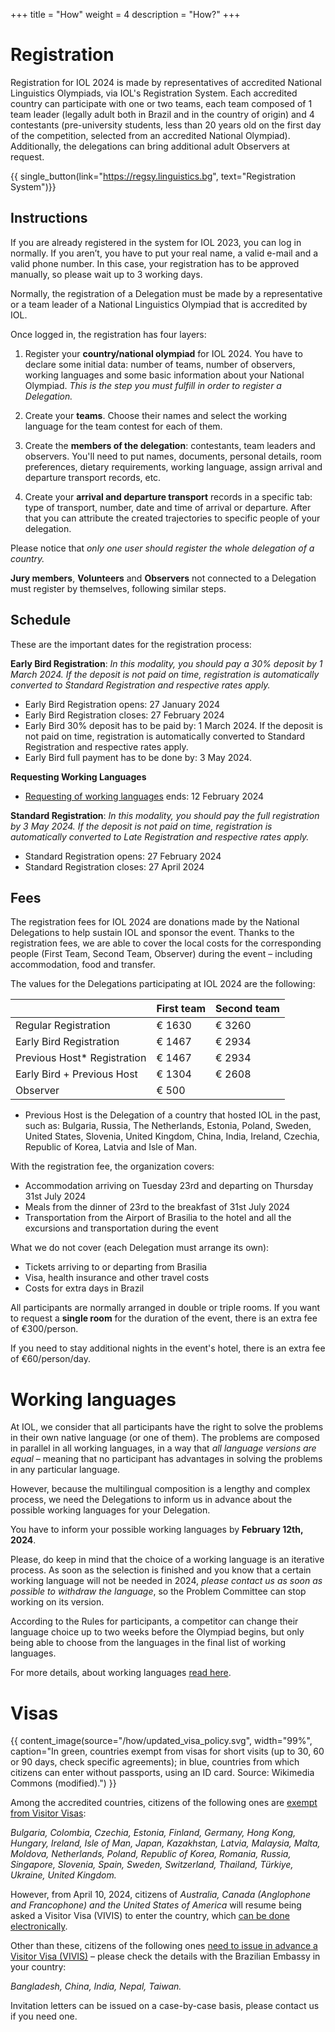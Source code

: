 +++
title = "How"
weight = 4
description = "How?"
+++

# Registration

Registration for IOL 2024 is made by representatives of accredited National Linguistics Olympiads, via IOL's Registration System. Each accredited country can participate with one or two teams, each team composed of 1 team leader (legally adult both in Brazil and in the country of origin) and 4 contestants (pre-university students, less than 20 years old on the first day of the competition, selected from an accredited National Olympiad). Additionally, the delegations can bring additional adult Observers at request.

{{ single_button(link="https://regsy.linguistics.bg", text="Registration System")}}

## Instructions

If you are already registered in the system for IOL 2023, you can log in normally. If you aren’t, you have to put your real name, a valid e-mail and a valid phone number. In this case, your registration has to be approved manually, so please wait up to 3 working days.

Normally, the registration of a Delegation must be made by a representative or a team leader of a National Linguistics Olympiad that is accredited by IOL.

Once logged in, the registration has four layers:

1. Register your **country/national olympiad** for IOL 2024. You have to declare some initial data: number of teams, number of observers, working languages and some basic information about your National Olympiad. *This is the step you must fulfill in order to register a Delegation.*

2. Create your **teams**. Choose their names and select the working language for the team contest for each of them.

3. Create the **members of the delegation**: contestants, team leaders and observers. You'll need to put names, documents, personal details, room preferences, dietary requirements, working language, assign arrival and departure transport records, etc.

4. Create your **arrival and departure transport** records in a specific tab: type of transport, number, date and time of arrival or departure. After that you can attribute the created trajectories to specific people of your delegation.

Please notice that *only one user should register the whole delegation of a country.*

**Jury members**, **Volunteers** and **Observers** not connected to a Delegation must register by themselves, following similar steps.

## Schedule

These are the important dates for the registration process:

**Early Bird Registration**: *In this modality, you should pay a 30% deposit by 1 March 2024. If the deposit is not paid on time, registration is automatically converted to Standard Registration and respective rates apply.*

* Early Bird Registration opens: 27 January 2024
* Early Bird Registration closes: 27 February 2024
* Early Bird 30% deposit has to be paid by:  1 March 2024. If the deposit is not paid on time, registration is automatically converted to Standard Registration and respective rates apply.
* Early Bird full payment has to be done by: 3 May 2024.

**Requesting Working Languages**

* [Requesting of working languages](https://ioling.org/working_language/) ends: 12 February 2024

**Standard Registration**: *In this modality, you should pay the full registration by 3 May 2024. If the deposit is not paid on time, registration is automatically converted to Late Registration and respective rates apply.*

* Standard Registration opens: 27 February 2024
* Standard Registration closes: 27 April 2024

## Fees

The registration fees for IOL 2024 are donations made by the National Delegations to help sustain IOL and sponsor the event. Thanks to the registration fees, we are able to cover the local costs for the corresponding people (First Team, Second Team, Observer) during the event – including accommodation, food and transfer.

The values for the Delegations participating at IOL 2024 are the following:

| | First team | Second team |
|---|---|---|
| Regular Registration | € 1630 | € 3260 |
| Early Bird Registration | € 1467 | € 2934 |
| Previous Host* Registration | € 1467 | € 2934 |
| Early Bird + Previous Host | € 1304 | € 2608 |
| Observer | € 500 | |

* Previous Host is the Delegation of a country that hosted IOL in the past, such as: Bulgaria, Russia, The Netherlands, Estonia, Poland, Sweden, United States, Slovenia, United Kingdom, China, India, Ireland, Czechia, Republic of Korea, Latvia and Isle of Man.

With the registration fee, the organization covers:

* Accommodation arriving on Tuesday 23rd  and departing on Thursday 31st July 2024
* Meals from the dinner of  23rd to the breakfast of 31st July 2024
* Transportation from the Airport of Brasilia to the hotel and all the excursions and transportation during the event

What we do not cover (each Delegation must arrange its own):

* Tickets arriving to or departing from Brasilia
* Visa, health insurance and other travel costs
* Costs for extra days in Brazil

All participants are normally arranged in double or triple rooms. If you want to request a **single room** for the duration of the event, there is an extra fee of €300/person.

If you need to stay additional nights in the event's hotel, there is an extra fee of €60/person/day.

# Working languages

At IOL, we consider that all participants have the right to solve the problems in their own native language (or one of them). The problems are composed in parallel in all working languages, in a way that *all language versions are equal* – meaning that no participant has advantages in solving the problems in any particular language.

However, because the multilingual composition is a lengthy and complex process, we need the Delegations to inform us in advance about the possible working languages for your Delegation.

You have to inform your possible working languages by **February 12th, 2024**.

Please, do keep in mind that the choice of a working language is an iterative process. As soon as the selection is finished and you know that a certain working language will not be needed in 2024, *please contact us as soon as possible to withdraw the language*, so the Problem Committee can stop working on its version.

According to the Rules for participants, a competitor can change their language choice up to two weeks before the Olympiad begins, but only being able to choose from the languages in the final list of working languages.

For more details, about working languages [read here](https://ioling.org/working_language/).

# Visas

{{ content_image(source="/how/updated_visa_policy.svg", width="99%", caption="In green, countries exempt from visas for short visits (up to 30, 60 or 90 days, check specific agreements); in blue, countries from which citizens can enter without passports, using an ID card. Source: Wikimedia Commons (modified).") }}

Among the accredited countries, citizens of the following ones are [exempt from Visitor Visas](https://www.gov.br/mre/pt-br/consulado-atlanta/english/visas/visa-requirements-by-country):

*Bulgaria, Colombia, Czechia, Estonia, Finland, Germany, Hong Kong, Hungary, Ireland, Isle of Man, Japan, Kazakhstan, Latvia, Malaysia, Malta, Moldova, Netherlands, Poland, Republic of Korea, Romania, Russia, Singapore, Slovenia, Spain, Sweden, Switzerland, Thailand, Türkiye, Ukraine, United Kingdom.*

However, from April 10, 2024, citizens of *Australia, Canada (Anglophone and Francophone) and the United States of America* will resume being asked a Visitor Visa (VIVIS) to enter the country, which [can be done electronically](https://www.gov.br/mre/pt-br/consulado-miami/noticias-do-consulado/electronic-visas-e-visas-for-tourism-and-business-start-of-issuance-december-1st-2023).

Other than these, citizens of the following ones [need to issue in advance a Visitor Visa (VIVIS)](https://www.gov.br/mre/pt-br/embaixada-liubliana/servicos-consulares-1/vistos-vizumi-visas-1/visto-de-visita-vivis) – please check the details with the Brazilian Embassy in your country:

*Bangladesh, China, India, Nepal, Taiwan.*

Invitation letters can be issued on a case-by-case basis, please contact us if you need one.
